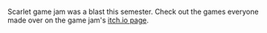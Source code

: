 <!--
	Title: 			  Scarlet Game Jam S2022 Recap
	Description:	Recounting how scarlet game jam went.
	Date:		      April 20, 2022
	Image:			  assets/images/banner.png
	Authors: 		  Alan Tong
	Tags:			    SGJ, event, spring
-->

Scarlet game jam was a blast this semester. Check out the games everyone made over on the game jam's [itch.io page](https://itch.io/jam/sgj2022s).